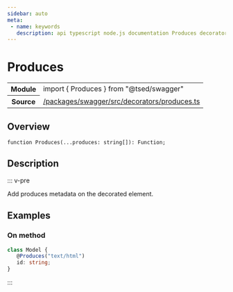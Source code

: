 ```yaml
---
sidebar: auto
meta:
 - name: keywords
   description: api typescript node.js documentation Produces decorator
---
```

# Produces <Badge text="Decorator" type="decorator"/>
<!-- Summary -->
<section class="symbol-info"><table class="is-full-width"><tbody><tr><th>Module</th><td><div class="lang-typescript"><span class="token keyword">import</span> { Produces }&nbsp;<span class="token keyword">from</span>&nbsp;<span class="token string">"@tsed/swagger"</span></div></td></tr><tr><th>Source</th><td><a href="https://github.com/TypedProject/ts-express-decorators/blob/v5.18.0/packages/swagger/src/decorators/produces.ts#L0-L0">/packages/swagger/src/decorators/produces.ts</a></td></tr></tbody></table></section>

<!-- Overview -->
## Overview


<pre><code class="typescript-lang ">function <span class="token function">Produces</span><span class="token punctuation">(</span>...produces<span class="token punctuation">:</span> <span class="token keyword">string</span><span class="token punctuation">[</span><span class="token punctuation">]</span><span class="token punctuation">)</span><span class="token punctuation">:</span> Function<span class="token punctuation">;</span></code></pre>



<!-- Description -->
## Description

::: v-pre

Add produces metadata on the decorated element.

## Examples
### On method

```typescript
class Model {
   @Produces("text/html")
   id: string;
}
```


:::